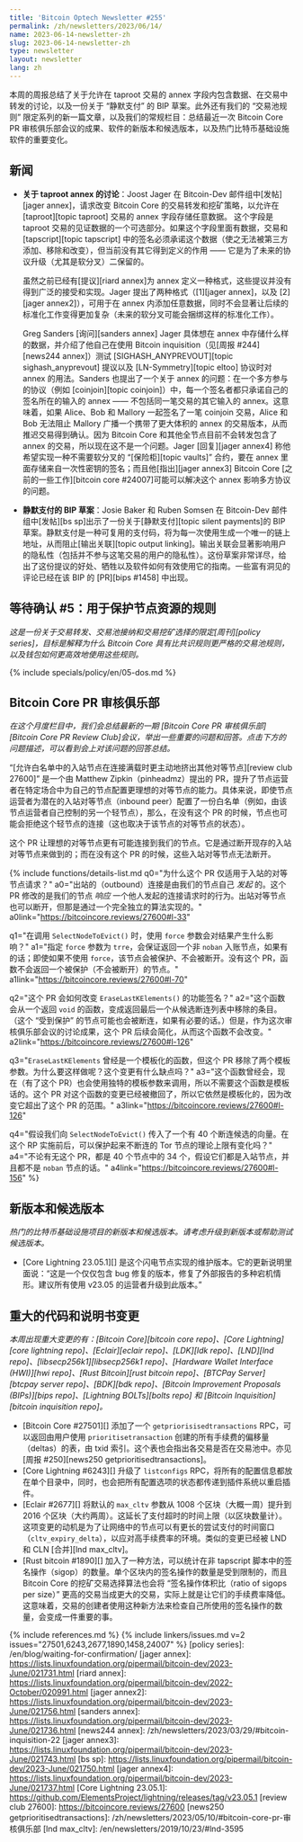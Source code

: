 ```yaml
---
title: 'Bitcoin Optech Newsletter #255'
permalink: /zh/newsletters/2023/06/14/
name: 2023-06-14-newsletter-zh
slug: 2023-06-14-newsletter-zh
type: newsletter
layout: newsletter
lang: zh
---
```


本周的周报总结了关于允许在 taproot 交易的 annex 字段内包含数据、在交易中转发的讨论，以及一份关于 “静默支付” 的 BIP 草案。此外还有我们的 “交易池规则” 限定系列的新一篇文章，以及我们的常规栏目：总结最近一次 Bitcoin Core PR 审核俱乐部会议的成果、软件的新版本和候选版本，以及热门比特币基础设施软件的重要变化。

## 新闻

- **<!--discussion-about-the-taproot-annex-->关于 taproot annex 的讨论**：Joost Jager 在 Bitcoin-Dev 邮件组中[发帖][jager annex]，请求改变 Bitcoin Core 的交易转发和挖矿策略，以允许在 [taproot][topic taproot] 交易的 annex 字段存储任意数据。 这个字段是 taproot 交易的见证数据的一个可选部分。如果这个字段里面有数据，交易和 [tapscript][topic tapscript] 中的签名必须承诺这个数据（使之无法被第三方添加、移除和改变），但当前没有其它得到定义的作用 —— 它是为了未来的协议升级（尤其是软分叉）二保留的。

    虽然之前已经有[提议][riard annex]为 annex 定义一种格式，这些提议并没有得到广泛的接受和实现。Jager 提出了两种格式（[1][jager annex]，以及 [2][jager annex2]），可用于在 annex 内添加任意数据，同时不会显著让后续的标准化工作变得更加复杂（未来的软分叉可能会捆绑这样的标准化工作）。

    Greg Sanders [询问][sanders annex] Jager 具体想在 annex 中存储什么样的数据，并介绍了他自己在使用 Bitcoin inquisition（见[周报 #244][news244 annex]）测试 [SIGHASH_ANYPREVOUT][topic sighash_anyprevout] 提议以及 [LN-Symmetry][topic eltoo] 协议时对 annex 的用法。Sanders 也提出了一个关于 annex 的问题：在一个多方参与的协议（例如 [coinjoin][topic coinjoin]）中，每一个签名者都只承诺自己的签名所在的输入的 annex —— 不包括同一笔交易的其它输入的 annex。这意味着，如果 Alice、Bob 和 Mallory 一起签名了一笔 coinjoin 交易，Alice 和 Bob 无法阻止 Mallory 广播一个携带了更大体积的 annex 的交易版本，从而推迟交易得到确认。因为 Bitcoin Core 和其他全节点目前不会转发包含了 annex 的交易，所以现在这不是一个问题。Jager [回复][jager annex4] 称他希望实现一种不需要软分叉的 “[保险柜][topic vaults]” 合约，要在 annex 里面存储来自一次性密钥的签名；而且他[指出][jager annex3] Bitcoin Core [之前的一些工作][bitcoin core #24007]可能可以解决这个 annex 影响多方协议的问题。

- **<!--draft-bip-for-silent-payments-->静默支付的 BIP 草案**：Josie Baker 和 Ruben Somsen 在 Bitcoin-Dev 邮件组中[发帖][bs sp]出示了一份关于[静默支付][topic silent payments]的 BIP 草案。静默支付是一种可复用的支付码，将为每一次使用生成一个唯一的链上地址，从而阻止[输出关联][topic output linking]。输出关联会显著影响用户的隐私性（包括并不参与这笔交易的用户的隐私性）。这份草案非常详尽，给出了这份提议的好处、牺牲以及软件如何有效使用它的指南。一些富有洞见的评论已经在该 BIP 的 [PR][bips #1458] 中出现。

## 等待确认 #5：用于保护节点资源的规则

*这是一份关于交易转发、交易池接纳和交易挖矿选择的限定[周刊][policy series]，目标是解释为什么 Bitcoin Core 具有比共识规则更严格的交易池规则，以及钱包如何更高效地使用这些规则。*

{% include specials/policy/en/05-dos.md %}

## Bitcoin Core PR 审核俱乐部

*在这个月度栏目中，我们会总结最新的一期 [Bitcoin Core PR 审核俱乐部][Bitcoin Core PR Review Club]会议，举出一些重要的问题和回答。点击下方的问题描述，可以看到会上对该问题的回答总结。*

“[允许白名单中的入站节点在连接满载时更主动地挤出其他对等节点][review club 27600]” 是一个由 Matthew Zipkin（pinheadmz）提出的 PR，提升了节点运营者在特定场合中为自己的节点配置更理想的对等节点的能力。具体来说，即使节点运营者为潜在的入站对等节点（inbound peer）配置了一份白名单（例如，由该节点运营者自己控制的另一个轻节点），那么，在没有这个 PR 的时候，节点也可能会拒绝这个轻节点的连接（这也取决于该节点的对等节点的状态）。

这个 PR 让理想的对等节点更有可能连接到我们的节点。它是通过断开现存的入站对等节点来做到的；而在没有这个 PR 的时候，这些入站对等节点无法断开。

{% include functions/details-list.md
  q0="为什么这个 PR 仅适用于入站的对等节点请求？"
  a0="出站的（outbound）连接是由我们的节点自己 *发起* 的。这个 PR 修改的是我们的节点 *响应* 一个他人发起的连接请求时的行为。出站对等节点也可以断开，但那是通过一个完全独立的算法实现的。"
  a0link="https://bitcoincore.reviews/27600#l-33"

  q1="在调用 `SelectNodeToEvict()` 时，使用 `force` 参数会对结果产生什么影响？"
  a1="指定 `force` 参数为 `trre`，会保证返回一个非 `noban` 入账节点，如果有的话；即使如果不使用 `force`，该节点会被保护、不会被断开。没有这个 PR，函数不会返回一个被保护（不会被断开）的节点。"
  a1link="https://bitcoincore.reviews/27600#l-70"

  q2="这个 PR 会如何改变 `EraseLastKElements()` 的功能签名？"
  a2="这个函数会从一个返回 `void` 的函数，变成返回最后一个从候选断连列表中移除的条目。（这个 “受到保护” 的节点可能也会被断连，如果有必要的话。）但是，作为这次审核俱乐部会议的讨论成果，这个 PR 后续会简化，从而这个函数不会改变。"
  a2link="https://bitcoincore.reviews/27600#l-126"

  q3="`EraseLastKElements` 曾经是一个模板化的函数，但这个 PR 移除了两个模板参数。为什么要这样做呢？这个变更有什么缺点吗？"
  a3="这个函数曾经会，现在（有了这个 PR）也会使用独特的模板参数来调用，所以不需要这个函数是模板话的。这个 PR 对这个函数的变更已经被撤回了，所以它依然是模板化的，因为改变它超出了这个 PR 的范围。"
  a3link="https://bitcoincore.reviews/27600#l-126"

  q4="假设我们向 `SelectNodeToEvict()` 传入了一个有 40 个断连候选的向量。在这个 RP 实施前后，可以保护起来不断连的 Tor 节点的理论上限有变化吗？"
  a4="不论有无这个 PR，都是 40 个节点中的 34 个，假设它们都是入站节点，并且都不是 `noban` 节点的话。"
  a4link="https://bitcoincore.reviews/27600#l-156"
%}

## 新版本和候选版本

*热门的比特币基础设施项目的新版本和候选版本。请考虑升级到新版本或帮助测试候选版本。*

- [Core Lightning 23.05.1][] 是这个闪电节点实现的维护版本。它的更新说明里面说：“这是一个仅仅包含 bug 修复的版本，修复了外部报告的多种宕机情形。建议所有使用 v23.05 的运营者升级到此版本。”

## 重大的代码和说明书变更

*本周出现重大变更的有：[Bitcoin Core][bitcoin core repo]、[Core Lightning][core lightning repo]、[Eclair][eclair repo]、[LDK][ldk repo]、[LND][lnd repo]、[libsecp256k1][libsecp256k1 repo]、[Hardware Wallet Interface (HWI)][hwi repo]、[Rust Bitcoin][rust bitcoin repo]、[BTCPay Server][btcpay server repo]、[BDK][bdk repo]、[Bitcoin Improvement Proposals (BIPs)][bips repo]、[Lightning BOLTs][bolts repo] 和 [Bitcoin Inquisition][bitcoin inquisition repo]。*

- [Bitcoin Core #27501][] 添加了一个 `getpriorisisedtransactions` RPC，可以返回由用户使用 `prioritisetransaction` 创建的所有手续费的偏移量（deltas）的表，由 txid 索引。这个表也会指出各交易是否在交易池中。亦见 [周报 #250][news250 getprioritisedtransactions]。
- [Core Lightning #6243][] 升级了 `listconfigs` RPC，将所有的配置信息都放在单个目录中，同时，也会把所有配置选项的状态都传递到插件系统以重启插件。
- [Eclair #2677][] 将默认的 `max_cltv` 参数从 1008 个区块（大概一周）提升到 2016 个区块（大约两周）。这延长了支付超时的时间上限（以区块数量计）。这项变更的动机是为了让网络中的节点可以有更长的尝试支付的时间窗口（`cltv_expiry_delta`），以应对高手续费率的环境。类似的变更已经被 LND 和 CLN [合并][lnd max_cltv]。
- [Rust bitcoin #1890][] 加入了一种方法，可以统计在非 tapscript 脚本中的签名操作（sigop）的数量。单个区块内的签名操作的数量是受到限制的，而且 Bitcoin Core 的挖矿交易选择算法也会将 “签名操作体积比（ratio of sigops per size）” 更高的交易当成更大的交易，实际上就是让它们的手续费率降低。这意味着，交易的创建者使用这种新方法来检查自己所使用的签名操作的数量，会变成一件重要的事。


{% include references.md %}
{% include linkers/issues.md v=2 issues="27501,6243,2677,1890,1458,24007" %}
[policy series]: /en/blog/waiting-for-confirmation/
[jager annex]: https://lists.linuxfoundation.org/pipermail/bitcoin-dev/2023-June/021731.html
[riard annex]: https://lists.linuxfoundation.org/pipermail/bitcoin-dev/2022-October/020991.html
[jager annex2]: https://lists.linuxfoundation.org/pipermail/bitcoin-dev/2023-June/021756.html
[sanders annex]: https://lists.linuxfoundation.org/pipermail/bitcoin-dev/2023-June/021736.html
[news244 annex]: /zh/newsletters/2023/03/29/#bitcoin-inquisition-22
[jager annex3]: https://lists.linuxfoundation.org/pipermail/bitcoin-dev/2023-June/021743.html
[bs sp]: https://lists.linuxfoundation.org/pipermail/bitcoin-dev/2023-June/021750.html
[jager annex4]: https://lists.linuxfoundation.org/pipermail/bitcoin-dev/2023-June/021737.html
[Core Lightning 23.05.1]: https://github.com/ElementsProject/lightning/releases/tag/v23.05.1
[review club 27600]: https://bitcoincore.reviews/27600
[news250 getprioritisedtransactions]: /zh/newsletters/2023/05/10/#bitcoin-core-pr-审核俱乐部
[lnd max_cltv]: /en/newsletters/2019/10/23/#lnd-3595
